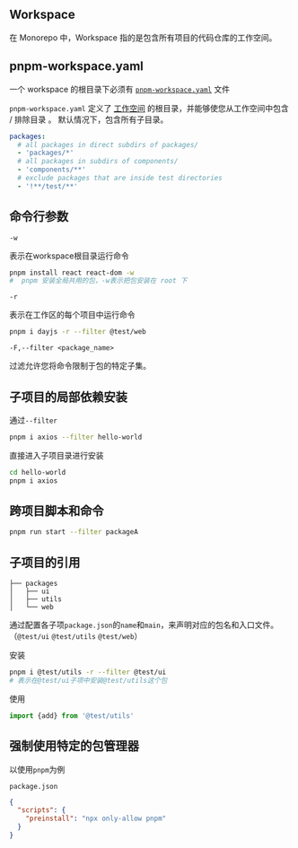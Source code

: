 ## Workspace

在 Monorepo 中，Workspace 指的是包含所有项目的代码仓库的工作空间。

## pnpm-workspace.yaml

一个 workspace 的根目录下必须有 [`pnpm-workspace.yaml`](https://pnpm.io/zh/pnpm-workspace_yaml) 文件

`pnpm-workspace.yaml` 定义了 [工作空间](https://pnpm.io/zh/workspaces) 的根目录，并能够使您从工作空间中包含 / 排除目录 。 默认情况下，包含所有子目录。

```yaml
packages:
  # all packages in direct subdirs of packages/
  - 'packages/*'
  # all packages in subdirs of components/
  - 'components/**'
  # exclude packages that are inside test directories
  - '!**/test/**'
```

## 命令行参数

`-w`

表示在workspace根目录运行命令

```bash
pnpm install react react-dom -w
#  pnpm 安装全局共用的包，-w表示把包安装在 root 下
```

`-r`

表示在工作区的每个项目中运行命令

```bash
pnpm i dayjs -r --filter @test/web
```

`-F,--filter <package_name>`

过滤允许您将命令限制于包的特定子集。

## 子项目的局部依赖安装

通过`--filter`

```bash
pnpm i axios --filter hello-world
```

直接进入子项目录进行安装

```bash
cd hello-world
pnpm i axios 
```

## 跨项目脚本和命令

```bash
pnpm run start --filter packageA
```

## 子项目的引用

```
├── packages
│   ├── ui
│   ├── utils
│   └── web
```

通过配置各子项`package.json`的`name`和`main`，来声明对应的包名和入口文件。（`@test/ui` `@test/utils` `@test/web`）

安装

```bash
pnpm i @test/utils -r --filter @test/ui
# 表示在@test/ui子项中安装@test/utils这个包
```

使用

```js
import {add} from '@test/utils'
```

## 强制使用特定的包管理器

以使用`pnpm`为例

`package.json`

```json
{
  "scripts": {
    "preinstall": "npx only-allow pnpm"
  }
}
```